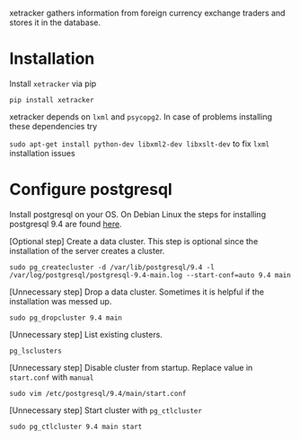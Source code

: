 
xetracker gathers information from foreign currency exchange traders and stores it in the database.

# Installation

Install `xetracker` via pip

```pip install xetracker```

xetracker depends on `lxml` and `psycopg2`. In case of problems installing these dependencies try

`sudo apt-get install python-dev libxml2-dev libxslt-dev` to fix `lxml` installation issues

# Configure postgresql

Install postgresql on your OS. On Debian Linux the steps for installing postgresql 9.4 are found [here](http://goo.gl/4jtlsZ).

[Optional step] Create a data cluster. This step is optional since the installation of the server creates a cluster.

```sudo pg_createcluster -d /var/lib/postgresql/9.4 -l /var/log/postgresql/postgresql-9.4-main.log --start-conf=auto 9.4 main```

[Unnecessary step] Drop a data cluster. Sometimes it is helpful if the installation was messed up.

```sudo pg_dropcluster 9.4 main```

[Unnecessary step] List existing clusters.

```pg_lsclusters```

[Unnecessary step] Disable cluster from startup. Replace value in `start.conf` with `manual`

```sudo vim /etc/postgresql/9.4/main/start.conf```

[Unnecessary step] Start cluster with ```pg_ctlcluster```

```sudo pg_ctlcluster 9.4 main start```

